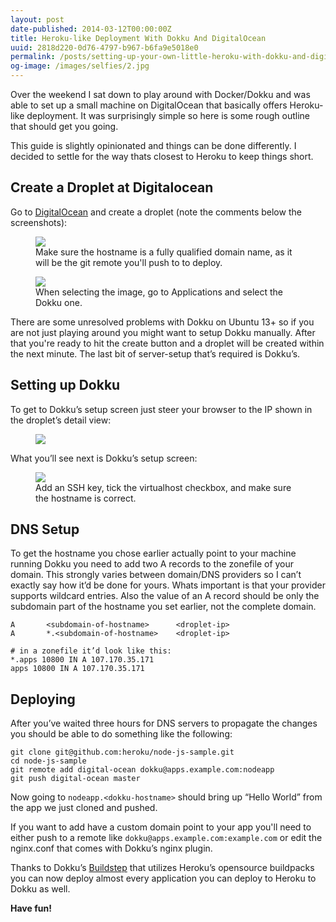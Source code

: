 ```yaml
---
layout: post
date-published: 2014-03-12T00:00:00Z
title: Heroku-like Deployment With Dokku And DigitalOcean
uuid: 2818d220-0d76-4797-b967-b6fa9e5018e0
permalink: /posts/setting-up-your-own-little-heroku-with-dokku-and-digitalocean.html
og-image: /images/selfies/2.jpg
---
```

Over the weekend I sat down to play around with Docker/Dokku and was able to
set up a small machine on DigitalOcean that basically offers Heroku-like
deployment. It was surprisingly simple so here is some rough outline that should
get you going.

<aside>This guide is slightly opinionated and things can be done differently.
I decided to settle for the way thats closest to Heroku to keep things short.</aside>

## Create a Droplet at Digitalocean

Go to [DigitalOcean](https://www.digitalocean.com/?refcode=fb6eb9b8b286) and
create a droplet (note the comments below the screenshots):

<figure>
<img class='bordered' src='/images/hostname.png'>
<figcaption>Make sure the hostname is a fully qualified domain name, as it will
be the git remote you'll push to to deploy.</figcaption>
</figure>

<figure>
<img class='bordered' src='/images/image.png'>
<figcaption>When selecting the image, go to Applications and select the Dokku
one.</figcaption>
</figure>

There are some unresolved problems with Dokku on Ubuntu 13+ so if you are not
just playing around you might want to setup Dokku manually.  After that you're
ready to hit the create button and a droplet will be created within the next
minute. The last bit of server-setup that’s required is Dokku’s.

## Setting up Dokku

To get to Dokku’s setup screen just steer your browser to the IP shown in the
droplet’s detail view:

<figure>
<img class='bordered' src='/images/droplet-ip.png'>
</figure>

What you’ll see next is Dokku’s setup screen:

<figure>
<img class='bordered' src='/images/dokku-setup.png'>
<figcaption>Add an SSH key, tick the virtualhost checkbox, and make
sure the hostname is correct.</figcaption>
</figure>

## DNS Setup

To get the hostname you chose earlier actually point to your machine running
Dokku you need to add two A records to the zonefile of your domain.
This strongly varies between domain/DNS providers so I can’t exactly say how
it’d be done for yours. Whats important is that your provider supports wildcard
entries. Also the value of an A record should be only the subdomain part of the
hostname you set earlier, not the complete domain.

    A       <subdomain-of-hostname>      <droplet-ip>
    A       *.<subdomain-of-hostname>    <droplet-ip>

    # in a zonefile it’d look like this:
    *.apps 10800 IN A 107.170.35.171
    apps 10800 IN A 107.170.35.171

## Deploying

After you’ve waited three hours for DNS servers to propagate the changes you
should be able to do something like the following:

    git clone git@github.com:heroku/node-js-sample.git
    cd node-js-sample
    git remote add digital-ocean dokku@apps.example.com:nodeapp
    git push digital-ocean master

Now going to `nodeapp.<dokku-hostname>` should bring up “Hello World” from the app
we just cloned and pushed.

If you want to add have a custom domain point to your app you'll need to either
push to a remote like `dokku@apps.example.com:example.com` or edit the
nginx.conf that comes with Dokku’s nginx plugin.

Thanks to Dokku’s [Buildstep](https://github.com/progrium/buildstep) that
utilizes Heroku’s opensource buildpacks you can now deploy almost every application
you can deploy to Heroku to Dokku as well.

**Have fun!**
